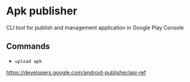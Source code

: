 # Apk publisher
CLI tool for publish and management application in Google Play Console

## Commands
- `upload apk`

https://developers.google.com/android-publisher/api-ref
